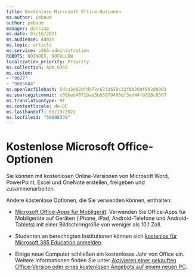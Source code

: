 ```yaml
---
title: Kostenlose Microsoft Office-Optionen
ms.author: pebaum
author: pebaum
manager: dansimp
ms.date: 03/16/2021
ms.audience: Admin
ms.topic: article
ms.service: o365-administration
ROBOTS: NOINDEX, NOFOLLOW
localization_priority: Priority
ms.collection: Adm_O365
ms.custom:
- "9827"
- "9005684"
ms.openlocfilehash: 5dca3e02dfdb72c6232658c32f0b269f602d8903
ms.sourcegitcommit: c08bed4071baa3bb5879496df3ed44fb828c8367
ms.translationtype: HT
ms.contentlocale: de-DE
ms.lasthandoff: 03/19/2021
ms.locfileid: "50898339"
---
```

# <a name="free-microsoft-office-options"></a>Kostenlose Microsoft Office-Optionen

Sie können mit kostenlosen Online-Versionen von Microsoft Word, PowerPoint, Excel und OneNote erstellen, freigeben und zusammenarbeiten.

Andere kostenlose Optionen, die Sie verwenden können, enthalten:

- [Microsoft Office-Apps für Mobilgerät](https://products.office.com/mobile/office?wt.mc_id=Cons_Office_Chatbot). Verwenden Sie Office-Apps für Mobilgeräte auf Geräten (iPhone, iPad, Android-Telefone und Android-Tablets) mit einer Bildschirmgröße von weniger als 10,1 Zoll.

- Studenten an berechtigten Institutionen können sich [kostenlos für Microsoft 365 Education anmelden](https://www.microsoft.com/education/products/office?wt.mc_id=Cons_Office_Chatbot).

- Einige neue Computer schließen ein kostenloses Jahr von Office ein. Weitere Informationen finden Sie unter [Aktivieren einer gekauften Office-Version oder eines kostenlosen Angebots auf einem neuen PC](https://support.office.com/article/89881633-0b26-4ca8-816b-93f347bd92c0?wt.mc_id=Cons_Office_Chatbot).